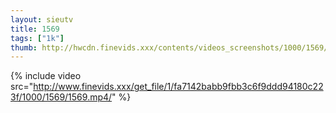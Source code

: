 ```yaml
--- 
layout: sieutv
title: 1569
tags: ["1k"]
thumb: http://hwcdn.finevids.xxx/contents/videos_screenshots/1000/1569/preview.mp4.jpg
---
```

{% include video src="http://www.finevids.xxx/get_file/1/fa7142babb9fbb3c6f9ddd94180c223f/1000/1569/1569.mp4/" %} 
